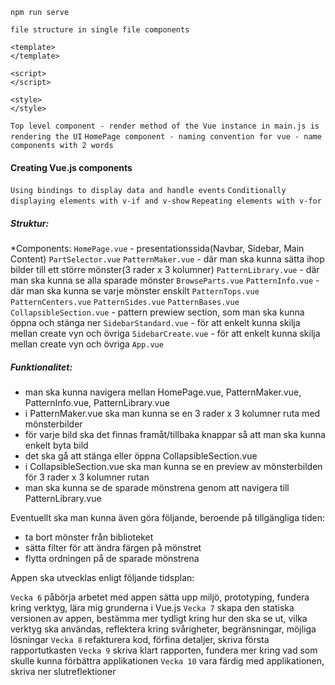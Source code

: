 ```
npm run serve
```

`file structure in single file components`

```
<template>
</template>

<script>
</script>

<style>
</style>
```

`Top level component - render method of the Vue instance in main.js is rendering the UI`
`HomePage component - naming convention for vue - name components with 2 words`


#### Creating Vue.js components
`Using bindings to display data and handle events`
`Conditionally displaying elements with v-if and v-show`
`Repeating elements with v-for`

##### Struktur:

*Components:
    `HomePage.vue` - presentationssida(Navbar, Sidebar, Main Content)
    `PartSelector.vue`
    `PatternMaker.vue` - där man ska kunna sätta ihop bilder till ett större mönster(3 rader x 3 kolumner)
    `PatternLibrary.vue` - där man ska kunna se alla sparade mönster
    `BrowseParts.vue` 
    `PatternInfo.vue` - där man ska kunna se varje mönster enskilt
    `PatternTops.vue`
    `PatternCenters.vue`
    `PatternSides.vue`
    `PatternBases.vue`
    `CollapsibleSection.vue` - pattern prewiew section, som man ska kunna öppna och stänga ner
    `SidebarStandard.vue` - för att enkelt kunna skilja mellan create vyn och övriga
    `SidebarCreate.vue`  - för att enkelt kunna skilja mellan create vyn och övriga
    `App.vue`

##### Funktionalitet:

* man ska kunna navigera mellan HomePage.vue, PatternMaker.vue, PatternInfo.vue, PatternLibrary.vue
* i PatternMaker.vue ska man kunna se en 3 rader x 3 kolumner ruta med mönsterbilder
* för varje bild ska det finnas framåt/tillbaka knappar så att man ska kunna enkelt byta bild
* det ska gå att stänga eller öppna CollapsibleSection.vue
* i CollapsibleSection.vue ska man kunna se en preview av mönsterbilden för 3 rader x 3 kolumner rutan
* man ska kunna se de sparade mönstrena genom att navigera till PatternLibrary.vue 

Eventuellt ska man kunna även göra följande, beroende på tillgängliga tiden:
* ta bort mönster från biblioteket
* sätta filter för att ändra färgen på mönstret
* flytta ordningen på de sparade mönstrena


Appen ska utvecklas enligt följande tidsplan:

`Vecka 6` påbörja arbetet med appen sätta upp miljö, prototyping, fundera kring verktyg, lära mig grunderna i Vue.js
`Vecka 7` skapa den statiska versionen av appen, bestämma mer tydligt kring hur den ska se ut, vilka verktyg ska användas, reflektera kring svårigheter, begränsningar, möjliga lösningar
`Vecka 8` refakturera kod, förfina detaljer, skriva första rapportutkasten
`Vecka 9` skriva klart rapporten, fundera mer kring vad som skulle kunna förbättra applikationen
`Vecka 10` vara färdig med applikationen, skriva ner slutreflektioner


